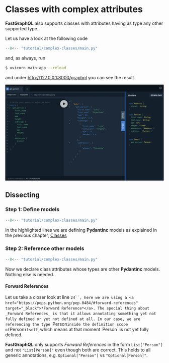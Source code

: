 # Classes with complex attributes

**FastGraphQL** also supports classes with attributes
having as type any other supported type.

Let us have a look at the following code

```python title="main.py" linenums="1"
--8<-- "tutorial/complex-classes/main.py"
```

and, as always, run

```sh
$ uvicorn main:app --reload
```

and under <a href="http://127.0.0.1:8000/graphql" target="_blank">http://127.0.0.1:8000/graphql</a>
you can see the result.

![Image](../assets/tutorial/complex-classes/get_person.png)

## Dissecting

### Step 1: Define models

```python title="main.py" linenums="1" hl_lines="12 13 17 18"
--8<-- "tutorial/complex-classes/main.py"
```

In the highlighted lines we are defining **Pydantinc** models as explained in the
previous chapter, [Classes](simple-classes.md)

### Step 2: Reference other models

```python title="main.py" linenums="1" hl_lines="23 24"
--8<-- "tutorial/complex-classes/main.py"
```

Now we declare class attributes whose types are other **Pydantinc** models.
Nothing else is needed.

#### Forward References

Let us take a closer look at line `24``, here we are using a
<a href="https://peps.python.org/pep-0484/#forward-references" target="_black">*Forward Reference*</a>.
The special thing about _Forward References_ is that it allows annotating something
yet not fully defined or yet not defined at all. In our case, we are referencing
the type `Person` inside the definition scope of `Person` itself, `which means at that moment`
 `Person` is not yet fully defined.

**FastGraphQL** only supports _Forward References_ in the form `List["Person"]` and not
`"List[Person]"` even though both are correct. This holds to all generic
annotations, e.g. `Optional["Person"]` vs `"Optional[Person]"`.


